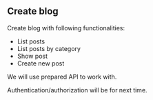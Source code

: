 ## Create blog

Create blog with following functionalities:

* List posts
* List posts by category
* Show post
* Create new post


We will use prepared API to work with.

Authentication/authorization will be for next time.

